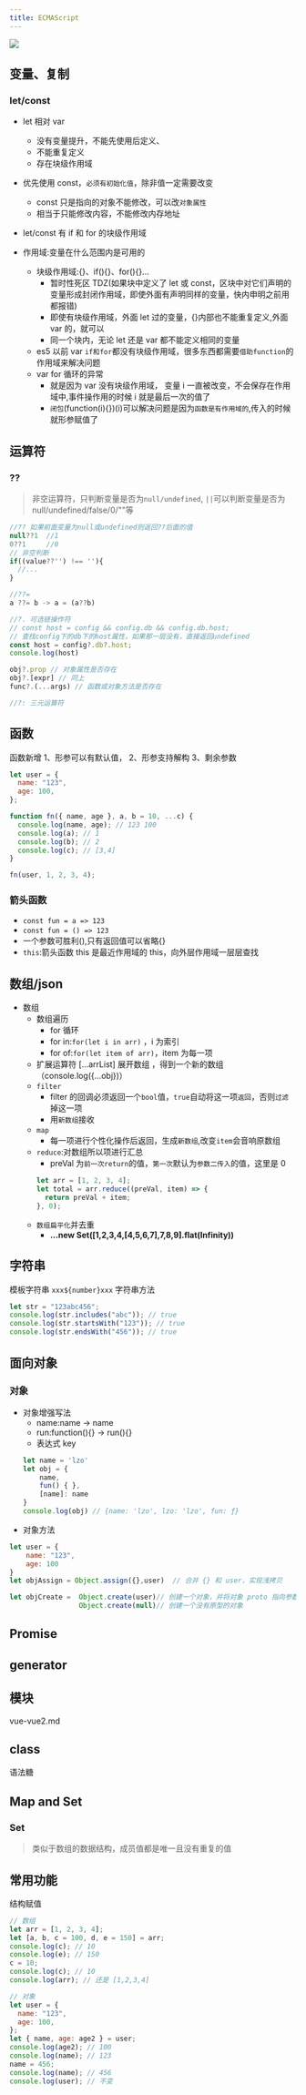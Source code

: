 ```yaml
---
title: ECMAScript
---
```


[![	](../../static/img/web-es6-1.webp)](https://juejin.cn/post/6844903959283367950#heading-12)

## 变量、复制

### let/const

- let 相对 var
  - 没有变量提升，不能先使用后定义、
  - 不能重复定义
  - 存在块级作用域
- 优先使用 const，`必须有初始化值`，除非值一定需要改变
  - const 只是指向的对象不能修改，可以改`对象属性`
  - 相当于只能修改内容，不能修改内存地址
- let/const 有 if 和 for 的块级作用域

- 作用域:变量在什么范围内是可用的
  - 块级作用域:{}、if(){}、for(){}...
    - 暂时性死区 TDZ(如果块中定义了 let 或 const，区块中对它们声明的变量形成封闭作用域，即使外面有声明同样的变量，快内申明之前用都报错)
    - 即使有块级作用域，外面 let 过的变量，{}内部也不能重复定义,外面 var 的，就可以
    - 同一个块内，无论 let 还是 var 都不能定义相同的变量
  - es5 以前 var `if和for`都没有块级作用域，很多东西都需要`借助function`的作用域来解决问题
  - var for 循环的异常
    - 就是因为 var 没有块级作用域， 变量 i 一直被改变，不会保存在作用域中,事件操作用的时候 i 就是最后一次的值了
    - `闭包`(function(i){})(i)可以解决问题是因为`函数是有作用域的`,传入的时候就形参赋值了

## 运算符

### ??

> 非空运算符，只判断变量是否为`null/undefined`, `||`可以判断变量是否为 null/undefined/false/0/""等

```javascript
//?? 如果前面变量为null或undefined则返回??后面的值
null??1	 //1
0??1	 //0
// 非空判断
if((value??'') !== ''){
  //...
}

//??=
a ??= b -> a = (a??b)

//?. 可选链操作符
// const host = config && config.db && config.db.host;
// 查找config下的db下的host属性，如果那一层没有，直接返回undefined
const host = config?.db?.host;
console.log(host)

obj?.prop // 对象属性是否存在
obj?.[expr] // 同上
func?.(...args) // 函数或对象方法是否存在

//?: 三元运算符
```

###

## 函数

函数新增
1、形参可以有默认值，
2、形参支持解构
3、剩余参数

```javascript
let user = {
  name: "123",
  age: 100,
};

function fn({ name, age }, a, b = 10, ...c) {
  console.log(name, age); // 123 100
  console.log(a); // 1
  console.log(b); // 2
  console.log(c); // [3,4]
}

fn(user, 1, 2, 3, 4);
```

### 箭头函数

- `const fun = a => 123`
- `const fun = () => 123`
- 一个参数可胜利(),只有返回值可以省略{}
- `this`:箭头函数 this 是最近作用域的 this，向外层作用域一层层查找

## 数组/json

- 数组
  - 数组遍历
    - for 循环
    - for in:`for(let i in arr)` ，i 为索引
    - for of:`for(let item of arr)`，item 为每一项
  - 扩展运算符 [...arrList] 展开数组 ，得到一个新的数组（console.log({...obj})）
  - `filter`
    - filter 的回调必须返回一个`bool`值，`true`自动将这一项`返回`，否则`过滤`掉这一项
    - 用`新数组`接收
  - `map`
    - 每一项进行个性化操作后返回，生成`新数组`,改变`item`会音响原数组
  - `reduce`:对数组所以项进行汇总
    - preVal 为`前一次return`的值，`第一次`默认为`参数二传入`的值，这里是 0
    ```javascript
    let arr = [1, 2, 3, 4];
    let total = arr.reduce((preVal, item) => {
      return preVal + item;
    }, 0);
    ```
  - `数组扁平化`并去重
    - **...new Set([1,2,3,4,[4,5,6,7],7,8,9].flat(Infinity))**

## 字符串

模板字符串 `xxx${number}xxx`
字符串方法

```javascript
let str = "123abc456";
console.log(str.includes("abc")); // true
console.log(str.startsWith("123")); // true
console.log(str.endsWith("456")); // true
```

## 面向对象

### 对象

-   对象增强写法
    -   name:name -> name
    -   run:function(){} -> run(){}
    -   表达式 key
    ```javascript
    let name = 'lzo'
    let obj = {
        name,
        fun() { },
        [name]: name
    }
    console.log(obj) // {name: 'lzo', lzo: 'lzo', fun: ƒ}
    ```
-   对象方法
```javascript
let user = {
    name: "123",
    age: 100
}
let objAssign = Object.assign({},user)  // 合并 {} 和 user，实现浅拷贝

let objCreate =  Object.create(user)// 创建一个对象，并将对象 proto 指向参数对象
                 Object.create(null)// 创建一个没有原型的对象

```

## Promise

## generator

## 模块
vue-vue2.md

## class
语法糖

## Map and Set

### Set

> 类似于数组的数据结构，成员值都是唯一且没有重复的值

## 常用功能

结构赋值

```javascript
// 数组
let arr = [1, 2, 3, 4];
let [a, b, c = 100, d, e = 150] = arr;
console.log(c); // 10
console.log(e); // 150
c = 10;
console.log(c); // 10
console.log(arr); // 还是 [1,2,3,4]

// 对象
let user = {
  name: "123",
  age: 100,
};
let { name, age: age2 } = user;
console.log(age2); // 100
console.log(name); // 123
name = 456;
console.log(name); // 456
console.log(user); // 不变
```
